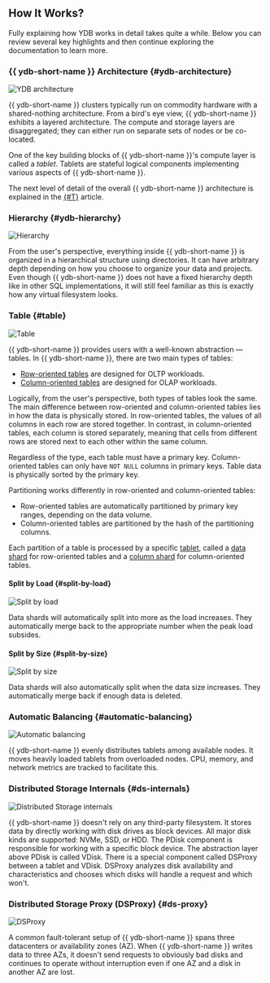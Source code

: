 ## How It Works?

Fully explaining how YDB works in detail takes quite a while. Below you can review several key highlights and then continue exploring the documentation to learn more.

### {{ ydb-short-name }} Architecture {#ydb-architecture}

![YDB architecture](https://storage.yandexcloud.net/ydb-www-prod-site-assets/howitworks/grps.png)

{{ ydb-short-name }} clusters typically run on commodity hardware with a shared-nothing architecture. From a bird's eye view, {{ ydb-short-name }} exhibits a layered architecture. The compute and storage layers are disaggregated; they can either run on separate sets of nodes or be co-located.

One of the key building blocks of {{ ydb-short-name }}'s compute layer is called a *tablet*. Tablets are stateful logical components implementing various aspects of {{ ydb-short-name }}.

The next level of detail of the overall {{ ydb-short-name }} architecture is explained in the [{#T}](../../../contributor/general-schema.md) article.

### Hierarchy {#ydb-hierarchy}

![Hierarchy](https://storage.yandexcloud.net/ydb-www-prod-site-assets/howitworks/organization.png)

From the user's perspective, everything inside {{ ydb-short-name }} is organized in a hierarchical structure using directories. It can have arbitrary depth depending on how you choose to organize your data and projects. Even though {{ ydb-short-name }} does not have a fixed hierarchy depth like in other SQL implementations, it will still feel familiar as this is exactly how any virtual filesystem looks.

### Table {#table}

![Table](https://storage.yandexcloud.net/ydb-www-prod-site-assets/howitworks/table.png)

{{ ydb-short-name }} provides users with a well-known abstraction — tables. In {{ ydb-short-name }}, there are two main types of tables:

* [Row-oriented tables](../../datamodel/table.md#row-tables) are designed for OLTP workloads.
* [Column-oriented tables](../../datamodel/table.md#column-tables) are designed for OLAP workloads.

Logically, from the user's perspective, both types of tables look the same. The main difference between row-oriented and column-oriented tables lies in how the data is physically stored. In row-oriented tables, the values of all columns in each row are stored together. In contrast, in column-oriented tables, each column is stored separately, meaning that cells from different rows are stored next to each other within the same column.

Regardless of the type, each table must have a primary key. Column-oriented tables can only have `NOT NULL` columns in primary keys. Table data is physically sorted by the primary key.

Partitioning works differently in row-oriented and column-oriented tables:

* Row-oriented tables are automatically partitioned by primary key ranges, depending on the data volume.
* Column-oriented tables are partitioned by the hash of the partitioning columns.

Each partition of a table is processed by a specific [tablet](../../glossary.md#tablets), called a [data shard](../../glossary.md#datashard) for row-oriented tables and a [column shard](../../glossary.md#columnshard) for column-oriented tables.

#### Split by Load {#split-by-load}

![Split by load](https://storage.yandexcloud.net/ydb-www-prod-site-assets/howitworks/nagruz%201.5.png)

Data shards will automatically split into more as the load increases. They automatically merge back to the appropriate number when the peak load subsides.

#### Split by Size {#split-by-size}

![Split by size](https://storage.yandexcloud.net/ydb-www-prod-site-assets/howitworks/size%201.5%20(1).png)

Data shards will also automatically split when the data size increases. They automatically merge back if enough data is deleted.

### Automatic Balancing {#automatic-balancing}

![Automatic balancing](https://storage.yandexcloud.net/ydb-www-prod-site-assets/howitworks/pills%201.5.png)

{{ ydb-short-name }} evenly distributes tablets among available nodes. It moves heavily loaded tablets from overloaded nodes. CPU, memory, and network metrics are tracked to facilitate this.

### Distributed Storage Internals {#ds-internals}

![Distributed Storage internals](https://storage.yandexcloud.net/ydb-www-prod-site-assets/howitworks/distributed.png)

{{ ydb-short-name }} doesn't rely on any third-party filesystem. It stores data by directly working with disk drives as block devices. All major disk kinds are supported: NVMe, SSD, or HDD. The PDisk component is responsible for working with a specific block device. The abstraction layer above PDisk is called VDisk. There is a special component called DSProxy between a tablet and VDisk. DSProxy analyzes disk availability and characteristics and chooses which disks will handle a request and which won't.

### Distributed Storage Proxy (DSProxy) {#ds-proxy}

![DSProxy](https://storage.yandexcloud.net/ydb-www-prod-site-assets/howitworks/proxy%202.png)

A common fault-tolerant setup of {{ ydb-short-name }} spans three datacenters or availability zones (AZ). When {{ ydb-short-name }} writes data to three AZs, it doesn't send requests to obviously bad disks and continues to operate without interruption even if one AZ and a disk in another AZ are lost.